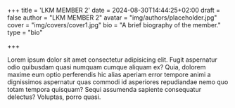 +++
title = 'LKM MEMBER 2'
date = 2024-08-30T14:44:25+02:00
draft = false
author = "LKM MEMBER 2"
avatar = "img/authors/placeholder.jpg" 
cover = "img/covers/cover1.jpg" 
bio = "A brief biography of the member."
type = "bio"

+++

Lorem ipsum dolor sit amet consectetur adipisicing elit. Fugit aspernatur odio quibusdam quasi numquam cumque aliquam ex? Quia, dolorem maxime eum optio perferendis hic alias aperiam error tempore animi a dignissimos aspernatur quas commodi id asperiores repudiandae nemo quo totam tempora quisquam? Sequi assumenda sapiente consequatur delectus? Voluptas, porro quasi.
